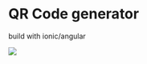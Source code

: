 # QR Code generator 
build with ionic/angular

![](https://backbone.3de-scs.be/qimi4/QIGaSARE33/raw.png)



